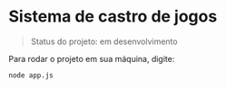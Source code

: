 <h1>Sistema de castro de jogos</h1>

> Status do projeto: em desenvolvimento

Para rodar o projeto em sua máquina, digite:
```
node app.js
```
